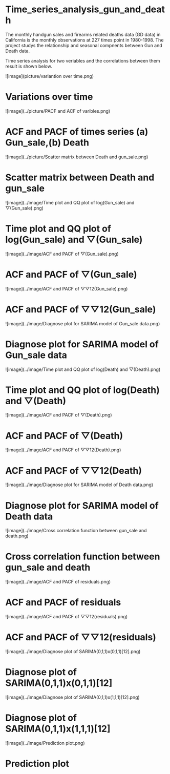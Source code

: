 # Time_series_analysis_gun_and_death

The monthly handgun sales and firearms related deaths data (GD data) in California is the monthly observations at 227 times point in 1980-1998. The project studys the relationship and seasonal compnents between Gun and Death data.

Time series analysis for two veriables and the correlations between them result is shown below.

![image](picture/variantion over time.png)
# Variations over time

![image](../picture/PACF and ACF of varibles.png)
# ACF and PACF of times series (a) Gun_sale,(b) Death

![image](../picture/Scatter matrix between Death and gun_sale.png)
# Scatter matrix between Death and gun_sale

![image](../image/Time plot and QQ plot of log(Gun_sale) and ▽(Gun_sale).png)
# Time plot and QQ plot of log(Gun_sale) and ▽(Gun_sale)

![image](../image/ACF and PACF of ▽(Gun_sale).png)
# ACF and PACF of ▽(Gun_sale)

![image](../image/ACF and PACF of ▽▽12(Gun_sale).png)
# ACF and PACF of ▽▽12(Gun_sale)

![image](../image/Diagnose  plot for SARIMA model of Gun_sale data.png)
# Diagnose  plot for SARIMA model of Gun_sale data

![image](../image/Time plot and QQ plot of log(Death) and ▽(Death).png)
# Time plot and QQ plot of log(Death) and ▽(Death)

![image](../image/ACF and PACF of ▽(Death).png)
# ACF and PACF of ▽(Death)

![image](../image/ACF and PACF of ▽▽12(Death).png)
# ACF and PACF of ▽▽12(Death)

![image](../image/Diagnose  plot for SARIMA model of Death data.png)
# Diagnose  plot for SARIMA model of Death data

![image](../image/Cross correlation function between gun_sale and death.png)
# Cross correlation function between gun_sale and death

![image](../image/ACF and PACF of residuals.png)
# ACF and PACF of residuals

![image](../image/ACF and PACF of ▽▽12(residuals).png)
# ACF and PACF of ▽▽12(residuals)

![image](../image/Diagnose plot of SARIMA(0,1,1)x(0,1,1)[12].png)
# Diagnose plot of SARIMA(0,1,1)x(0,1,1)[12]

![image](../image/Diagnose plot of SARIMA(0,1,1)x(1,1,1)[12].png)
# Diagnose plot of SARIMA(0,1,1)x(1,1,1)[12]

![image](../image/Prediction plot.png)
# Prediction plot
